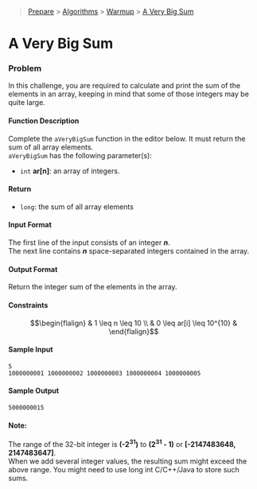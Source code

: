 > [Prepare](https://www.hackerrank.com/dashboard) > [Algorithms](https://www.hackerrank.com/domains/algorithms) > 
[Warmup](https://www.hackerrank.com/domains/algorithms/warmup) > [A Very Big Sum](https://www.hackerrank.com/challenges/a-very-big-sum/problem)
# A Very Big Sum

### Problem
In this challenge, you are required to calculate and print the sum of the elements in an array, 
keeping in mind that some of those integers may be quite large.

#### Function Description
Complete the `aVeryBigSum` function in the editor below. It must return the sum of all array elements. <br/>
`aVeryBigSum` has the following parameter(s):
- `int` **ar[n]**: an array of integers.

#### Return
- `long`: the sum of all array elements

#### Input Format
The first line of the input consists of an integer _**n**_. <br/>
The next line contains _**n**_ space-separated integers contained in the array.

#### Output Format
Return the integer sum of the elements in the array.

#### Constraints
```math
\begin{flalign}
& 1 \leq n \leq 10 \\
& 0 \leq ar[i] \leq 10^{10} &
\end{flalign}
```

#### Sample Input
```text
5
1000000001 1000000002 1000000003 1000000004 1000000005
```

#### Sample Output
```text
5000000015
```

#### Note:
The range of the 32-bit integer is **(-2<sup>31</sup>)** to **(2<sup>31</sup> - 1)** or **[-2147483648, 2147483647]**. <br/>
When we add several integer values, the resulting sum might exceed the above range. 
You might need to use long int C/C++/Java to store such sums.
